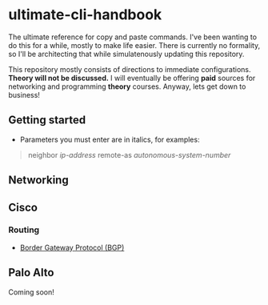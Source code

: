 # ultimate-cli-handbook

The ultimate reference for copy and paste commands. I've been wanting to do this for a while, mostly to make life easier. There is currently no formality, so I'll be architecting that while simulatenously updating this repository.

This repository mostly consists of directions to immediate configurations. __Theory will not be discussed.__ I will eventually be offering __paid__ sources for networking and programming __theory__ courses. Anyway, lets get down to business!

## Getting started

* Parameters you must enter are in italics, for examples:

> neighbor _ip-address_ remote-as _autonomous-system-number_

## Networking

## Cisco

### Routing 

* [Border Gateway Protocol (BGP)](https://github.com/gil-ryan/grs-networking-public/blob/master/ROUTING-SWITCHING/BGP/BGP.md#bgp)

## Palo Alto

Coming soon!
